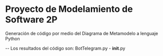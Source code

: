 # Proyecto de Modelamiento de Software 2P 
Generación de código por medio del Diagrama de Metamodelo a lenguaje Python

-- Los resultados del código son: BotTelegram.py - __init__.py
